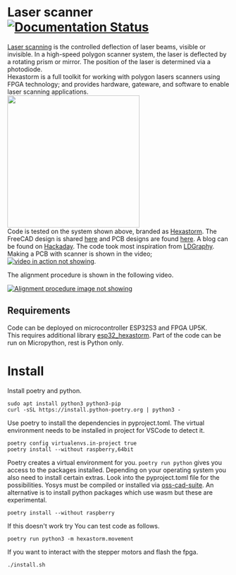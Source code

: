 # Laser scanner [![Documentation Status](https://readthedocs.org/projects/luna/badge/?version=latest)](https://hexastorm.readthedocs.io/en/latest/?badge=latest)
[Laser scanning](https://en.wikipedia.org/wiki/Laser_scanning) is the controlled deflection of laser beams, visible or invisible.
In a high-speed polygon scanner system, the laser is deflected by a rotating prism or mirror. 
The position of the laser is determined via a photodiode.  
Hexastorm is a full toolkit for working with polygon lasers scanners using FPGA technology; and provides hardware, gateware, and software 
to enable laser scanning applications.  
<img src="https://cdn.hackaday.io/images/490011635348687883.jpg" align="center" height="300"/>  
Code is tested on the system shown above, branded as [Hexastorm](https://www.hexastorm.com). 
The FreeCAD design is shared [here](https://github.com/hstarmans/hexastorm_design) 
and PCB designs are found [here](https://github.com/hstarmans/firestarter).
A blog can be found on [Hackaday](https://hackaday.io/project/21933-open-hardware-fast-high-resolution-laser).
The code took most inspiration from [LDGraphy](https://github.com/hzeller/ldgraphy).  
Making a PCB with scanner is shown in the video;  
[![video in action not showing](https://img.youtube.com/vi/dR09Tev0cPk/0.jpg)](http://www.youtube.com/watch?v=dR09Tev0cPk "Making PCB with Laser Direct Imaging").

The alignment procedure is shown in the following video.

[![Alignment procedure image not showing](http://img.youtube.com/vi/Ri6DAneEzw4/0.jpg)](http://www.youtube.com/watch?v=Ri6DAneEzw4 "Alignment procedure")

## Requirements
Code can be deployed on microcontroller ESP32S3 and FPGA UP5K.  
This requires additional library [esp32_hexastorm](https://github.com/hstarmans/esp32_hexastorm).
Part of the code can be run on Micropython, rest is Python only. 

# Install
Install poetry and python.
```console
sudo apt install python3 python3-pip
curl -sSL https://install.python-poetry.org | python3 -
```
Use poetry to install the dependencies in pyproject.toml.
The virtual environment needs to be installed in project for VSCode to detect it.
```console
poetry config virtualenvs.in-project true
poetry install --without raspberry,64bit
```
Poetry creates a virtual environment for you. 
 ```poetry run python``` gives you access to the packages installed.
Depending on your operating system you also need to install certain extras.
Look into the pyproject.toml file for the possibilities.
Yosys must be compiled or installed via [oss-cad-suite](https://github.com/YosysHQ/oss-cad-suite-build).
An alternative is to install python packages which use wasm but these are experimental.
```console
poetry install --without raspberry
```
If this doesn't work try 
You can test code as follows. 
```console
poetry run python3 -m hexastorm.movement
```
If you want to interact with the stepper motors and flash the fpga.
```console
./install.sh
```


